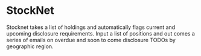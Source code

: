 # StockNet
Stocknet takes a list of holdings and automatically flags current and upcoming disclosure requirements.
Input a list of positions and out comes a series of emails on overdue and soon to come disclosure TODOs by geographic region.

